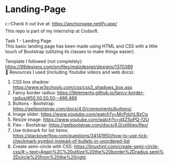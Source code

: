 # Landing-Page 
👉Check it out live at: https://anchorpage.netlify.app/ <br>
This repo is part of my internship at Codsoft.

Task 1 - Landing Page <br>
This basic landing page has been made using HTML and CSS with a little touch of Bootstrap (utilizing its classes to make things easier).

Template I followed (not completely): https://99designs.com/profiles/malzdesign/designs/1370389 <br>
🍃 Resources I used (including Youtube videos and web docs):
1. CSS box shadow: https://www.w3schools.com/css/css3_shadows_box.asp
2. Fancy border radius: https://9elements.github.io/fancy-border-radius/#50.50.50.50--466.466
3. Buttons - Bootstrap: https://getbootstrap.com/docs/4.0/components/buttons/
4. Image slider: https://www.youtube.com/watch?v=McPdzhLRzCg
5. Resize image: https://www.youtube.com/watch?v=d4ZSpPQ-f2U
6. Flex - Bootstrap: https://getbootstrap.com/docs/4.0/utilities/flex/
7. Use tickmark for list items: https://stackoverflow.com/questions/34141950/how-to-use-tick-checkmark-symbol-instead-of-bullets-in-unordered-list
8. Create semi-circle with CSS: https://linuxhint.com/create-semi-circle-css/#:~:text=Again%2C%20utilize%20the%20border%2Dradius,semi%2Dcircle%20from%20the%20right.
